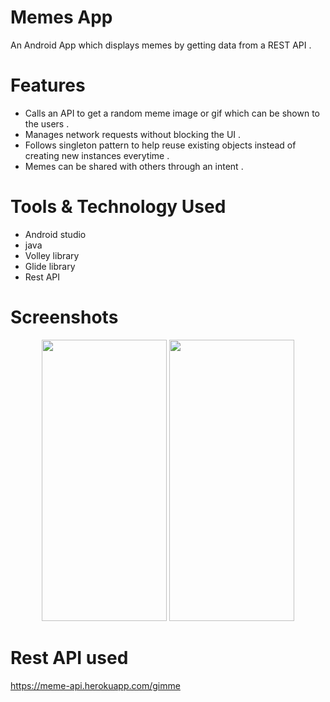 # Memes App

An Android App which displays memes by getting data from a REST API .

# Features

- Calls an API to get a random meme image or gif which can be shown to the users .
- Manages network requests without blocking the UI .
- Follows singleton pattern to help reuse existing objects instead of creating new instances everytime .
- Memes can be shared with others through an intent .

# Tools & Technology Used

- Android studio
- java
- Volley library
- Glide library 
- Rest API

# Screenshots

<p align="center">
  <img src="https://user-images.githubusercontent.com/76201176/118447366-50ebfc00-b70e-11eb-821e-8fb17a45a60c.jpeg" width = "200" height = "450">
  <img src="https://user-images.githubusercontent.com/76201176/118447472-6fea8e00-b70e-11eb-960f-ce4d1d95fb68.jpeg" width = "200" height = "450">
</p>

# Rest API used 

https://meme-api.herokuapp.com/gimme
